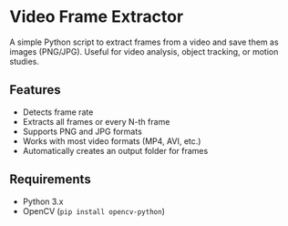 # Video Frame Extractor

A simple Python script to extract frames from a video and save them as images (PNG/JPG). Useful for video analysis, object tracking, or motion studies.

## Features
- Detects frame rate
- Extracts all frames or every N-th frame
- Supports PNG and JPG formats
- Works with most video formats (MP4, AVI, etc.)
- Automatically creates an output folder for frames

## Requirements
- Python 3.x
- OpenCV (`pip install opencv-python`)


